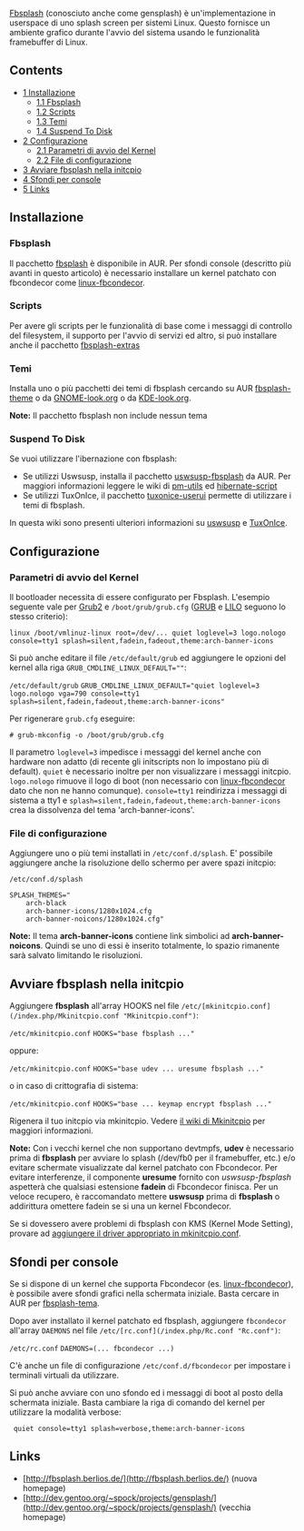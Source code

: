 [Fbsplash](http://fbsplash.berlios.de/) (conosciuto anche come gensplash) è un'implementazione in userspace di uno splash screen per sistemi Linux. Questo fornisce un ambiente grafico durante l'avvio del sistema usando le funzionalità framebuffer di Linux.

## Contents

*   [1 Installazione](#Installazione)
    *   [1.1 Fbsplash](#Fbsplash)
    *   [1.2 Scripts](#Scripts)
    *   [1.3 Temi](#Temi)
    *   [1.4 Suspend To Disk](#Suspend_To_Disk)
*   [2 Configurazione](#Configurazione)
    *   [2.1 Parametri di avvio del Kernel](#Parametri_di_avvio_del_Kernel)
    *   [2.2 File di configurazione](#File_di_configurazione)
*   [3 Avviare fbsplash nella initcpio](#Avviare_fbsplash_nella_initcpio)
*   [4 Sfondi per console](#Sfondi_per_console)
*   [5 Links](#Links)

## Installazione

### Fbsplash

Il pacchetto [fbsplash](https://aur.archlinux.org/packages/fbsplash/) è disponibile in AUR. Per sfondi console (descritto più avanti in questo articolo) è necessario installare un kernel patchato con fbcondecor come [linux-fbcondecor](https://aur.archlinux.org/packages/linux-fbcondecor/).

### Scripts

Per avere gli scripts per le funzionalità di base come i messaggi di controllo del filesystem, il supporto per l'avvio di servizi ed altro, si può installare anche il pacchetto [fbsplash-extras](https://aur.archlinux.org/packages/fbsplash-extras/)

### Temi

Installa uno o più pacchetti dei temi di fbsplash cercando su AUR [fbsplash-theme](https://aur.archlinux.org/packages.php?O=0&K=fbsplash-theme&do_Search=Go) o da [GNOME-look.org](http://gnome-look.org) o da [KDE-look.org](http://kde-look.org).

**Note:** Il pacchetto fbsplash non include nessun tema

### Suspend To Disk

Se vuoi utilizzare l'ibernazione con fbsplash:

*   Se utilizzi Uswsusp, installa il pacchetto [uswsusp-fbsplash](https://aur.archlinux.org/packages/uswsusp-fbsplash/) da AUR. Per maggiori informazioni leggere le wiki di [pm-utils](/index.php/Pm-utils#Using_another_sleep_backend_.28like_uswsusp.29 "Pm-utils") ed [hibernate-script](/index.php/Suspend_to_Disk#Uswsusp_method_.28hibernate-script.29 "Suspend to Disk")
*   Se utilizzi TuxOnIce, il pacchetto [tuxonice-userui](https://aur.archlinux.org/packages/tuxonice-userui/) permette di utilizzare i temi di fbsplash.

In questa wiki sono presenti ulteriori informazioni su [uswsusp](/index.php/Suspend_to_Disk#Uswsusp_method "Suspend to Disk") e [TuxOnIce](/index.php/TuxOnIce_(Italiano) "TuxOnIce (Italiano)").

## Configurazione

### Parametri di avvio del Kernel

Il bootloader necessita di essere configurato per Fbsplash. L'esempio seguente vale per [Grub2](/index.php/Grub2 "Grub2") e `/boot/grub/grub.cfg` ([GRUB](/index.php/GRUB "GRUB") e [LILO](/index.php/LILO "LILO") seguono lo stesso criterio):

```
linux /boot/vmlinuz-linux root=/dev/... quiet loglevel=3 logo.nologo console=tty1 splash=silent,fadein,fadeout,theme:arch-banner-icons

```

Si può anche editare il file `/etc/default/grub` ed aggiungere le opzioni del kernel alla riga `GRUB_CMDLINE_LINUX_DEFAULT=""`:

 `/etc/default/grub`  `GRUB_CMDLINE_LINUX_DEFAULT="quiet loglevel=3 logo.nologo vga=790 console=tty1 splash=silent,fadein,fadeout,theme:arch-banner-icons"` 

Per rigenerare `grub.cfg` eseguire:

 `# grub-mkconfig -o /boot/grub/grub.cfg` 

Il parametro `loglevel=3` impedisce i messaggi del kernel anche con hardware non adatto (di recente gli initscripts non lo impostano più di default). `quiet` è necessario inoltre per non visualizzare i messaggi initcpio. `logo.nologo` rimuove il logo di boot (non necessario con [linux-fbcondecor](https://aur.archlinux.org/packages/linux-fbcondecor/) dato che non ne hanno comunque). `console=tty1` reindirizza i messaggi di sistema a tty1 e `splash=silent,fadein,fadeout,theme:arch-banner-icons` crea la dissolvenza del tema 'arch-banner-icons'.

### File di configurazione

Aggiungere uno o più temi installati in `/etc/conf.d/splash`. E' possibile aggiungere anche la risoluzione dello schermo per avere spazi initcpio:

 `/etc/conf.d/splash` 
```
SPLASH_THEMES="
    arch-black
    arch-banner-icons/1280x1024.cfg
    arch-banner-noicons/1280x1024.cfg"
```

**Note:** Il tema **arch-banner-icons** contiene link simbolici ad **arch-banner-noicons**. Quindi se uno di essi è inserito totalmente, lo spazio rimanente sarà salvato limitando le risoluzioni.

## Avviare fbsplash nella initcpio

Aggiungere **fbsplash** all'array HOOKS nel file `/etc/[mkinitcpio.conf](/index.php/Mkinitcpio.conf "Mkinitcpio.conf")`:

 `/etc/mkinitcpio.conf`  `HOOKS="base fbsplash ..."` 

oppure:

 `/etc/mkinitcpio.conf`  `HOOKS="base udev ... uresume fbsplash ..."` 

o in caso di crittografia di sistema:

 `/etc/mkinitcpio.conf`  `HOOKS="base ... keymap encrypt fbsplash ..."` 

Rigenera il tuo initcpio via mkinitcpio. Vedere [il wiki di Mkinitcpio](/index.php/Mkinitcpio_(Italiano) "Mkinitcpio (Italiano)") per maggiori informazioni.

**Note:** Con i vecchi kernel che non supportano devtmpfs, **udev** è necessario prima di **fbsplash** per avviare lo splash (/dev/fb0 per il framebuffer, etc.) e/o evitare schermate visualizzate dal kernel patchato con Fbcondecor. Per evitare interferenze, il componente **uresume** fornito con *uswsusp-fbsplash* aspetterà che qualsiasi estensione **fadein** di Fbcondecor finisca. Per un veloce recupero, è raccomandato mettere **uswsusp** prima di **fbsplash** o addirittura omettere fadein se si una un kernel Fbcondecor.

Se si dovessero avere problemi di fbsplash con KMS (Kernel Mode Setting), provare ad [aggiungere il driver appropriato in mkinitcpio.conf](/index.php/Intel_(Italiano)#KMS_.28Kernel_Mode_Setting.29 "Intel (Italiano)").

## Sfondi per console

Se si dispone di un kernel che supporta Fbcondecor (es. [linux-fbcondecor](https://aur.archlinux.org/packages/linux-fbcondecor/)), è possibile avere sfondi grafici nella schermata iniziale. Basta cercare in AUR per [fbsplash-tema](https://aur.archlinux.org/packages.php?O=0&K=fbsplash-theme&do_Search=Go).

Dopo aver installato il kernel patchato ed fbsplash, aggiungere `fbcondecor` all'array `DAEMONS` nel file `/etc/[rc.conf](/index.php/Rc.conf "Rc.conf")`:

 `/etc/rc.conf`  `DAEMONS=(... fbcondecor ...)` 

C'è anche un file di configurazione `/etc/conf.d/fbcondecor` per impostare i terminali virtuali da utilizzare.

Si può anche avviare con uno sfondo ed i messaggi di boot al posto della schermata iniziale. Basta cambiare la riga di comando del kernel per utilizzare la modalità verbose:

```
 quiet console=tty1 splash=verbose,theme:arch-banner-icons

```

## Links

*   [http://fbsplash.berlios.de/](http://fbsplash.berlios.de/) (nuova homepage)
*   [http://dev.gentoo.org/~spock/projects/gensplash/](http://dev.gentoo.org/~spock/projects/gensplash/) (vecchia homepage)